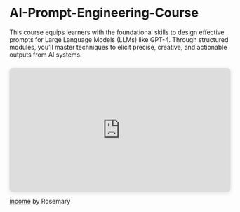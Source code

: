 # AI-Prompt-Engineering-Course
This course equips learners with the foundational skills to design effective prompts for Large Language Models (LLMs) like GPT-4. Through structured modules, you’ll master techniques to elicit precise, creative, and actionable outputs from AI systems.
<div style="position: relative; width: 100%; height: 0; padding-top: 56.2500%;
 padding-bottom: 0; box-shadow: 0 2px 8px 0 rgba(63,69,81,0.16); margin-top: 1.6em; margin-bottom: 0.9em; overflow: hidden;
 border-radius: 8px; will-change: transform;">
  <iframe loading="lazy" style="position: absolute; width: 100%; height: 100%; top: 0; left: 0; border: none; padding: 0;margin: 0;"
    src="https://www.canva.com/design/DAGeRv86LME/u0tM7ioIQ6Hp42FguHiTAQ/view?embed" allowfullscreen="allowfullscreen" allow="fullscreen">
  </iframe>
</div>
<a href="https:&#x2F;&#x2F;www.canva.com&#x2F;design&#x2F;DAGeRv86LME&#x2F;u0tM7ioIQ6Hp42FguHiTAQ&#x2F;view?utm_content=DAGeRv86LME&amp;utm_campaign=designshare&amp;utm_medium=embeds&amp;utm_source=link" target="_blank" rel="noopener">income</a> by Rosemary
